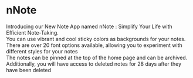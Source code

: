 # nNote
Introducing our New Note App named nNote : Simplify Your Life with Efficient Note-Taking. <br/>
You can use vibrant and cool sticky colors as backgrounds for your notes.  <br/>
There are over 20 font options available, allowing you to experiment with different styles for your notes  <br/>
The notes can be pinned at the top of the home page and can be archived. <br/>
Additionally, you will have access to deleted notes for 28 days after they have been deleted <br/>
 
